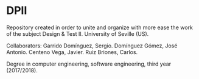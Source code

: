 # DPII

Repository created in order to unite and organize with more ease the work of the subject Design & Test II. University of Seville (US).

Collaborators:
	Garrido Domínguez, Sergio.
	Domínguez Gómez, José Antonio.
	Centeno Vega, Javier.
	Ruiz Briones, Carlos.
  
Degree in computer engineering, software engineering, third year (2017/2018).
